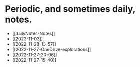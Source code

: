 # Periodic, and sometimes daily, notes.

 - [[dailyNotes-Notes]]  
 - [[2023-11-03]]  
 - [[2022-11-28-13-57]]  
 - [[2022-11-27-OneDrive-explorations]]  
 - [[2022-11-27-20-06]]  
 - [[2022-11-27-15-40]]  
